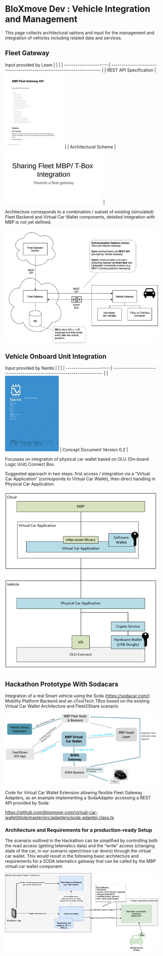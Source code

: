 # BloXmove Dev : Vehicle Integration and Management
This page collects architectural options and input for the management and integration of vehicles including related data and services.

## Fleet Gateway
Input provided by Leam
|   |   |
| -----------------------| ------------------------------------------------------------------------ |
| REST API Specification |![This is an image](2335342185/2335342196) |
| Architectural Scheme   |![This is an image](2335342185/2335407723) |

Architecture corresponds to a combination / subset of existing (simulated) Fleet Backend and Virtual Car Wallet components, detailed integration with MBP is not yet defined.

![This is an image](2335342185/2335637100.png)

## Vehicle Onboard Unit Integration
Input provided by Nantis
|   |   |
| -----------------------| ------------------------------------------------------------------------ |
| ![This is an image](2335342185/2335735409) | Concept Document Version 0.2 |

Focusses on integration of physical car wallet based on OLU (On-board Logic Unit) Connect Box.

Suggested approach in two steps: first access / integration via a “Virtual Car Application” (corresponds to Virtual Car Wallet), then direct handling in Physical Car Application

![This is an image](2335342185/2335506027.png)

## Hackathon Prototype With Sodacars
Integration of a real Smart vehicle using the Soda (https://sodacar.com/) Mobility Platform Backend and an xToolTech TBox based on the existing Virtual Car Wallet Architecture and Fleet2Share scenario.

![This is an image](2335342185/2335309423.png)

Code for Virtual Car Wallet Extension allowing flexible Fleet Gateway Adapters, as an example implementing a SodaAdapter accessing a REST API provided by Soda:

https://github.com/bloxmove-com/virtual-car-wallet/blob/master/src/adapters/soda-adapter.class.ts

### Architecture and Requirements for a production-ready Setup
The scenario outlined in the Hackathon can be simplified by controlling both the read access (getting telematics data) and the “write” access (changing state of the car, in our scenario open/close car doors) through the virtual car wallet. This would result in the following basic architecture and requirements for a SODA telematics gateway that can be called by the MBP virtual car wallet component.

![This is an image](2335342185/4446126123.png)

